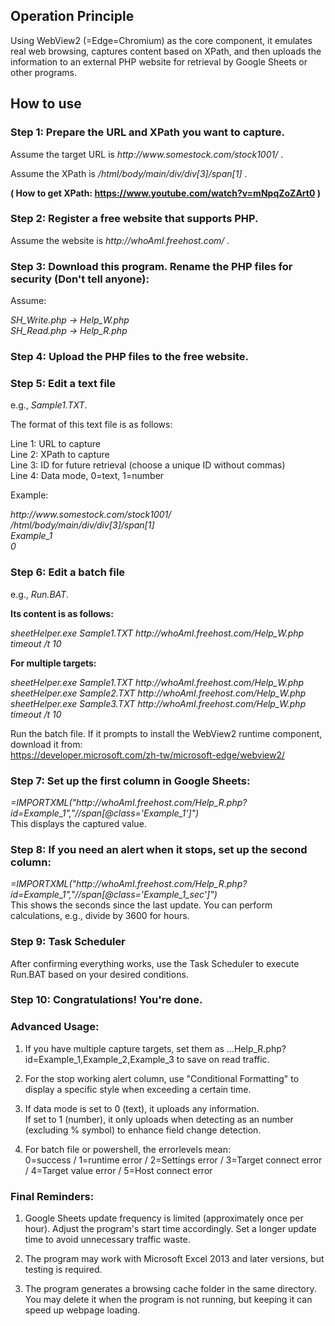 ## Operation Principle

Using WebView2 (=Edge=Chromium) as the core component, it emulates real web browsing, captures content based on XPath, and then uploads the information to an external PHP website for retrieval by Google Sheets or other programs.

## How to use

### Step 1: Prepare the URL and XPath you want to capture.

Assume the target URL is _ht<span>tp://www<span>.somestock<span>.com/stock1001/_ .

Assume the XPath is _/html/body/main/div/div\[3\]/span\[1\]_ .

**( How to get XPath: https://www.youtube.com/watch?v=mNpqZoZArt0 )**

### Step 2: Register a free website that supports PHP.

Assume the website is _ht<span>tp://whoAmI<span>.freehost<span>.com/_ .

### Step 3: Download this program. Rename the PHP files for security (Don't tell anyone):

Assume:

_SH\_Write.php -> Help\_W.php_  
_SH\_Read.php -> Help\_R.php_

### Step 4: Upload the PHP files to the free website.

### Step 5: Edit a text file

e.g., _Sample1.TXT_.

The format of this text file is as follows:

Line 1: URL to capture  
Line 2: XPath to capture  
Line 3: ID for future retrieval (choose a unique ID without commas)  
Line 4: Data mode, 0=text, 1=number  
  
Example:

_ht<span>tp://www<span>.somestock<span>.com/stock1001/_  
_/html/body/main/div/div\[3\]/span\[1\]_  
_Example\_1_  
_0_

### Step 6: Edit a batch file

e.g., _Run.BAT_.

**Its content is as follows:**

_sheetHelper.exe Sample1.TXT ht<span>tp://whoAmI<span>.freehost<span>.com/Help_W.php_  
_timeout /t 10_

**For multiple targets:**

_sheetHelper.exe Sample1.TXT ht<span>tp://whoAmI<span>.freehost<span>.com/Help_W.php_  
_sheetHelper.exe Sample2.TXT ht<span>tp://whoAmI<span>.freehost<span>.com/Help_W.php_  
_sheetHelper.exe Sample3.TXT ht<span>tp://whoAmI<span>.freehost<span>.com/Help_W.php_  
_timeout /t 10_

Run the batch file. If it prompts to install the WebView2 runtime component, download it from:  
https://developer.microsoft.com/zh-tw/microsoft-edge/webview2/

### Step 7: Set up the first column in Google Sheets:

_\=IMPORTXML("ht<span>tp://whoAmI<span>.freehost<span>.com/Help_R.php?id=Example_1","//span[@class='Example_1']")_  
This displays the captured value.

### Step 8: If you need an alert when it stops, set up the second column:

_\=IMPORTXML("ht<span>tp://whoAmI.freehost.com/Help_R.php?id=Example_1","//span[@class='Example_1_sec']")_  
This shows the seconds since the last update. You can perform calculations, e.g., divide by 3600 for hours.

### Step 9: Task Scheduler 
After confirming everything works, use the Task Scheduler to execute Run.BAT based on your desired conditions.

### Step 10: Congratulations! You're done.

### Advanced Usage:

1. If you have multiple capture targets, set them as …Help\_R.php?id=Example\_1,Example\_2,Example\_3 to save on read traffic.

2. For the stop working alert column, use "Conditional Formatting" to display a specific style when exceeding a certain time.

3. If data mode is set to 0 (text), it uploads any information.  
If set to 1 (number), it only uploads when detecting as an number (excluding % symbol) to enhance field change detection.

4. For batch file or powershell, the errorlevels mean:  
0=success / 1=runtime error / 2=Settings error / 3=Target connect error / 4=Target value error / 5=Host connect error

### Final Reminders:

1. Google Sheets update frequency is limited (approximately once per hour). Adjust the program's start time accordingly. Set a longer update time to avoid unnecessary traffic waste.

2. The program may work with Microsoft Excel 2013 and later versions, but testing is required.

3. The program generates a browsing cache folder in the same directory. You may delete it when the program is not running, but keeping it can speed up webpage loading.
